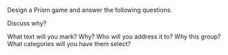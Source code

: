 Design a Prism game and answer the following questions. 

Discuss why?

What text will you mark? Why?
Who will you address it to? Why this group?
What categories will you have them select? 
